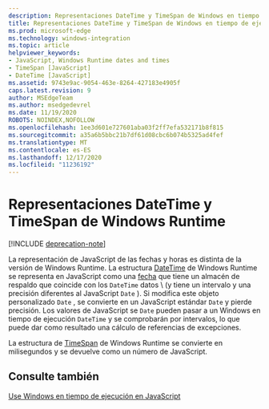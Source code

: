 ```yaml
---
description: Representaciones DateTime y TimeSpan de Windows en tiempo de ejecución
title: Representaciones DateTime y TimeSpan de Windows en tiempo de ejecución
ms.prod: microsoft-edge
ms.technology: windows-integration
ms.topic: article
helpviewer_keywords:
- JavaScript, Windows Runtime dates and times
- TimeSpan [JavaScript]
- DateTime [JavaScript]
ms.assetid: 9743e9ac-9054-463e-8264-427183e4905f
caps.latest.revision: 9
author: MSEdgeTeam
ms.author: msedgedevrel
ms.date: 11/19/2020
ROBOTS: NOINDEX,NOFOLLOW
ms.openlocfilehash: 1ee3d601e727601aba03f2ff7efa532171b8f815
ms.sourcegitcommit: a35a6b5bbc21b7df61d08cbc6b074b5325ad4fef
ms.translationtype: MT
ms.contentlocale: es-ES
ms.lasthandoff: 12/17/2020
ms.locfileid: "11236192"
---
```

# Representaciones DateTime y TimeSpan de Windows Runtime  

[!INCLUDE [deprecation-note](../includes/legacy-edge-note.md)]  

La representación de JavaScript de las fechas y horas es distinta de la versión de Windows Runtime.  La estructura [DateTime][UwpWindowsFoundationDatetime] de Windows Runtime se representa en JavaScript como una [fecha][MDNDate] que tiene un almacén de respaldo que coincide con los `DateTime` datos \ (y tiene un intervalo y una precisión diferentes al JavaScript `Date` \).  Si modifica este objeto personalizado `Date` , se convierte en un JavaScript estándar `Date` y pierde precisión.  Los valores de JavaScript se `Date` pueden pasar a un Windows en tiempo de ejecución `DateTime` y se comprobarán por intervalos, lo que puede dar como resultado una cálculo de referencias de excepciones.  

 La estructura de [TimeSpan][UwpWindowsFoundationTimespan] de Windows Runtime se convierte en milisegundos y se devuelve como un número de JavaScript.  

## Consulte también  

[Use Windows en tiempo de ejecución en JavaScript][WindowsRuntimeJavascript]  

<!-- links -->  

[WindowsRuntimeJavascript]: ./using-the-windows-runtime-in-javascript.md "Usar Windows Runtime en JavaScript | Microsoft docs"  

[UwpWindowsFoundationDatetime]: /uwp/api/Windows.Foundation.DateTime "DateTime struct | Microsoft docs"  
[UwpWindowsFoundationTimespan]: /uwp/api/windows.foundation.timespan "La estructura TimeSpan | Microsoft docs"  

[MDNDate]: https://developer.mozilla.org/docs/Web/JavaScript/Reference/Global_Objects/Date "Fecha | MDN"  
